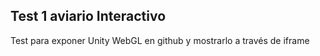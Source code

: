## Test 1 aviario Interactivo
Test para exponer Unity WebGL en github y mostrarlo a través de iframe
